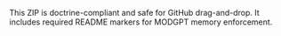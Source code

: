 This ZIP is doctrine-compliant and safe for GitHub drag-and-drop. It includes required README markers for MODGPT memory enforcement.